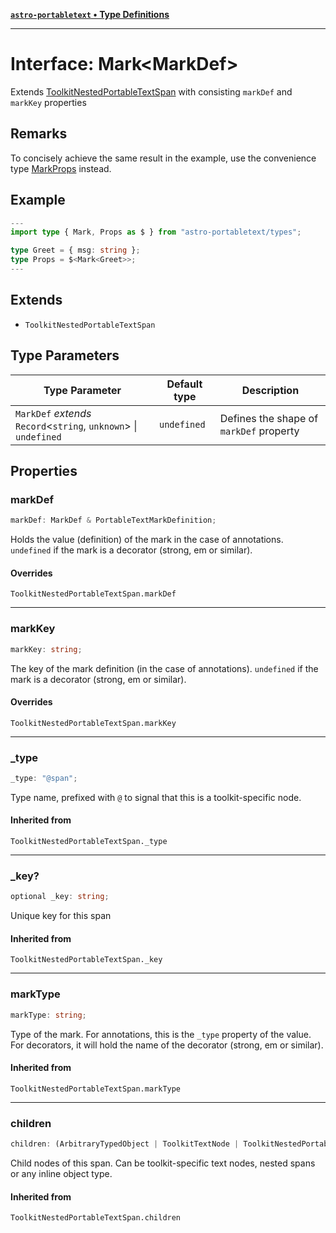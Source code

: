 [**`astro-portabletext` • Type Definitions**](../README.md)

***

# Interface: Mark\<MarkDef\>

Extends [ToolkitNestedPortableTextSpan](https://portabletext.github.io/toolkit/interfaces/ToolkitNestedPortableTextSpan.html)
with consisting `markDef` and `markKey` properties

## Remarks

To concisely achieve the same result in the example, use the convenience type [MarkProps](../type-aliases/MarkProps.md) instead.

## Example

```ts
---
import type { Mark, Props as $ } from "astro-portabletext/types";

type Greet = { msg: string };
type Props = $<Mark<Greet>>;
---
```

## Extends

- `ToolkitNestedPortableTextSpan`

## Type Parameters

| Type Parameter | Default type | Description |
| ------ | ------ | ------ |
| `MarkDef` *extends* `Record`\<`string`, `unknown`\> \| `undefined` | `undefined` | Defines the shape of `markDef` property |

## Properties

### markDef

```ts
markDef: MarkDef & PortableTextMarkDefinition;
```

Holds the value (definition) of the mark in the case of annotations.
`undefined` if the mark is a decorator (strong, em or similar).

#### Overrides

`ToolkitNestedPortableTextSpan.markDef`

***

### markKey

```ts
markKey: string;
```

The key of the mark definition (in the case of annotations).
`undefined` if the mark is a decorator (strong, em or similar).

#### Overrides

`ToolkitNestedPortableTextSpan.markKey`

***

### \_type

```ts
_type: "@span";
```

Type name, prefixed with `@` to signal that this is a toolkit-specific node.

#### Inherited from

`ToolkitNestedPortableTextSpan._type`

***

### \_key?

```ts
optional _key: string;
```

Unique key for this span

#### Inherited from

`ToolkitNestedPortableTextSpan._key`

***

### markType

```ts
markType: string;
```

Type of the mark. For annotations, this is the `_type` property of the value.
For decorators, it will hold the name of the decorator (strong, em or similar).

#### Inherited from

`ToolkitNestedPortableTextSpan.markType`

***

### children

```ts
children: (ArbitraryTypedObject | ToolkitTextNode | ToolkitNestedPortableTextSpan<PortableTextMarkDefinition>)[];
```

Child nodes of this span. Can be toolkit-specific text nodes, nested spans
or any inline object type.

#### Inherited from

`ToolkitNestedPortableTextSpan.children`
